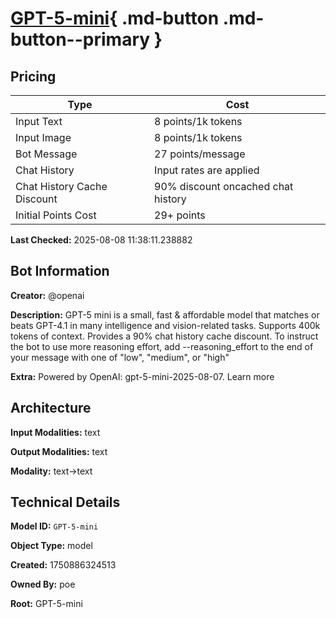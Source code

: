 # [GPT-5-mini](https://poe.com/GPT-5-mini){ .md-button .md-button--primary }

## Pricing

| Type | Cost |
|------|------|
| Input Text | 8 points/1k tokens |
| Input Image | 8 points/1k tokens |
| Bot Message | 27 points/message |
| Chat History | Input rates are applied |
| Chat History Cache Discount | 90% discount oncached chat history |
| Initial Points Cost | 29+ points |

**Last Checked:** 2025-08-08 11:38:11.238882


## Bot Information

**Creator:** @openai

**Description:** GPT-5 mini is a small, fast & affordable model that matches or beats GPT-4.1 in many intelligence and vision-related tasks. Supports 400k tokens of context. Provides a 90% chat history cache discount.
To instruct the bot to use more reasoning effort, add --reasoning_effort to the end of your message with one of "low", "medium", or "high"

**Extra:** Powered by OpenAI: gpt-5-mini-2025-08-07. Learn more


## Architecture

**Input Modalities:** text

**Output Modalities:** text

**Modality:** text->text


## Technical Details

**Model ID:** `GPT-5-mini`

**Object Type:** model

**Created:** 1750886324513

**Owned By:** poe

**Root:** GPT-5-mini
